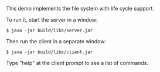 This demo implements the file system with life cycle support.

To run it, start the server in a window:

    $ java -jar build/libs/server.jar

Then run the client in a separate window:

    $ java -jar build/libs/client.jar

Type "help" at the client prompt to see a list of commands.
